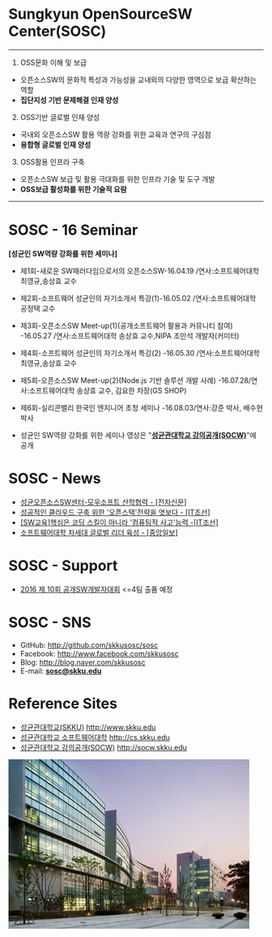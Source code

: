# **Sungkyun OpenSourceSW Center(SOSC)**

**********************************************************************************

1. OSS문화 이해 및 보급
 - 오픈소스SW의 문화적 특성과 가능성을 교내외의 다양한 영역으로 보급 확산하는 역할
 - **집단지성 기반 문제해결 인재 양성**
2. OSS기반 글로벌 인재 양성
 - 국내외 오픈소스SW 활용 역량 강화를 위한 교육과 연구의 구심점
 - **융합형 글로벌 인재 양성**
3. OSS활용 인프라 구축
 - 오픈소스SW 보급 및 활용 극대화를 위한 인프라 기술 및 도구 개발
 - **OSS보급 활성화를 위한 기술적 요람**

**********************************************************************************

# SOSC - 16 Seminar
  **[성균인 SW역량 강화를 위한 세미나]**
* 제1회-새로운 SW패러다임으로서의 오픈소스SW-16.04.19 /연사:소프트웨어대학 최영규,송상효 교수
* 제2회-소프트웨어 성균인의 자기소개서 특강(1)-16.05.02 /연사:소프트웨어대학 공정택 교수
* 제3회-오픈소스SW Meet-up(1)(공개소프트웨어 활용과 커뮤니티 참여) -16.05.27 /연사:소프트웨어대학 송상효 교수,NIPA 조만석 개발자(커미터)
* 제4회-소프트웨어 성균인의 자기소개서 특강(2) -16.05.30 /연사:소프트웨어대학 최영규,송상효 교수
* 제5회-오픈소스SW Meet-up(2)(Node.js 기반 솔루션 개발 사례) -16.07.28/연사:소프트웨어대학 송상효 교수, 김요한 차장(GS SHOP)
* 제6회-실리콘밸리 한국인 엔지니어 초청 세미나 -16.08.03/연사:강준 박사, 배수현 박사

* 성균인 SW역량 강화를 위한 세미나 영상은 "**[성균관대학교 강의공개(SOCW)](http://socw.skku.edu)**"에 공개

# SOSC - News
* [성균오픈소스SW센터-모우소프트 산학협력 - [전자신문]](http://www.etnews.com/20160429000257)
* [성공적인 클라우드 구축 위한 '오픈스택'전략을 엿보다 - [IT조선]](http://it.chosun.com/news/article.html?no=2819033)
* [[SW교육]핵심은 코딩 스킬이 아니라 '컴퓨팅적 사고'능력 -[IT조선]](http://it.chosun.com/news/article.html?no=2820617)
* [소프트웨어대학 차세대 글로벌 리더 육성 - [중앙일보]](http://news.joins.com/article/20362380)

# SOSC - Support
* [2016 제 10회 공개SW개발자대회](http://project.oss.kr) <=4팀 출품 예정

# SOSC - SNS
* GitHub:  http://github.com/skkusosc/sosc
* Facebook:  http://www.facebook.com/skkusosc
* Blog: http://blog.naver.com/skkusosc
* E-mail:  **sosc@skku.edu**

# Reference Sites
* [성균관대학교(SKKU)](http://www.skku.edu) http://www.skku.edu
* [성균관대학교 소프트웨어대학](http://cs.skku.edu) http://cs.skku.edu
* [성균관대학교 강의공개(SOCW)](http://socw.skku.edu) http://socw.skku.edu



![SOSC](SOSC.jpg)
